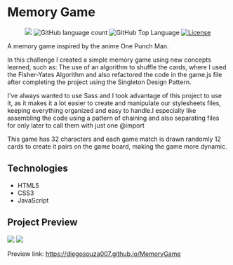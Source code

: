 # Memory Game

<p align="center">
  <img src="https://img.shields.io/badge/made%20by-DIEGO%20SOUZA-9c3c37?style=flat-square">
  <img alt="GitHub language count" src="https://img.shields.io/github/languages/count/diegosouza007/JogoDaVelha?color=9c3c37&style=flat-square">
  <img alt="GitHub Top Language" src="https://img.shields.io/github/languages/top/diegosouza007/JogoDaVelha?color=9c3c37&style=flat-square">
  <a href="https://opensource.org/licenses/MIT">
    <img alt="License" src="https://img.shields.io/badge/license-MIT-9c3c37?style=flat-square">
  </a>
</p>

A memory game inspired by the anime One Punch Man.

In this challenge I created a simple memory game using new concepts learned, such as: The use of an algorithm to shuffle the cards, where I used the Fisher-Yates Algorithm and also refactored the code in the game.js file after completing the project using the Singleton Design Pattern.

I've always wanted to use Sass and I took advantage of this project to use it, as it makes it a lot easier to create and manipulate our stylesheets files, keeping everything organized and easy to handle.I especially like assembling the code using a pattern of chaining and also separating files for only later to call them with just one @import

This game has 32 characters and each game match is drawn randomly 12 cards to create it pairs on the game board, making the game more dynamic.

## Technologies

- HTML5
- CSS3
- JavaScript

## Project Preview

<img src="./assets/images/preview-desktop.webp">
<img src="./assets/images/preview-mobile.webp">

Preview link: <a href="https://diegosouza007.github.io/MemoryGame">https://diegosouza007.github.io/MemoryGame</a>